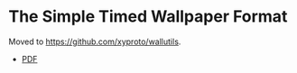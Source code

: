 # The Simple Timed Wallpaper Format

Moved to https://github.com/xyproto/wallutils.

* [PDF](https://raw.githubusercontent.com/xyproto/wallutils/main/pkg/simpletimed/stw-1.0.0.pdf)
